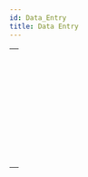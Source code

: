 ```yaml
---
id: Data_Entry
title: Data Entry
---
```


|                                                                                                 |
| ----------------------------------------------------------------------------------------------- |
| [<!-- INCLUDE #_command_.ACCEPT.Syntax -->](../../commands-legacy/accept.md)<br/>               |
| [<!-- INCLUDE #_command_.ADD RECORD.Syntax -->](../../commands-legacy/add-record.md)<br/>       |
| [<!-- INCLUDE #_command_.CANCEL.Syntax -->](../../commands-legacy/cancel.md)<br/>               |
| [<!-- INCLUDE #_command_.DIALOG.Syntax -->](../../commands/dialog.md)<br/>                      |
| [<!-- INCLUDE #_command_.Modified.Syntax -->](../../commands-legacy/modified.md)<br/>           |
| [<!-- INCLUDE #_command_.MODIFY RECORD.Syntax -->](../../commands-legacy/modify-record.md)<br/> |
| [<!-- INCLUDE #_command_.Old.Syntax -->](../../commands-legacy/old.md)<br/>                     |
| [<!-- INCLUDE #_command_.REJECT.Syntax -->](../../commands-legacy/reject.md)<br/>               |
